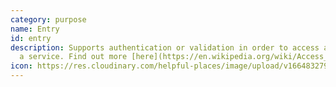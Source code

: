 ```yaml
---
category: purpose
name: Entry
id: entry
description: Supports authentication or validation in order to access a space or
  a service. Find out more [here](https://en.wikipedia.org/wiki/Access_control)
icon: https://res.cloudinary.com/helpful-places/image/upload/v1664832795/dtpr-icons/purpose/entry_ykr8r0.svg
---
```

